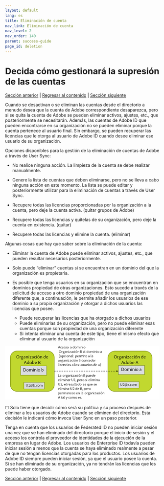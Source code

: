 ```yaml
---
layout: default
lang: es
title: Eliminación de cuenta
nav_link: Eliminación de cuenta
nav_level: 2
nav_order: 140
parent: success-guide
page_id: deletion
---
```


# Decida cómo gestionará la supresión de las cuentas

[Sección anterior](layout_products.md) \| [Regresar al contenido](index.md) \|  [Sección siguiente](setup_adobeio.md)


Cuando se desactivan o se eliminan las cuentas desde el directorio a menudo desea que la cuenta de Adobe correspondiente desaparezca, pero si se quita la cuenta de Adobe se pueden eliminar activos, ajustes, etc., que posteriormente se necesitarán. Además, las cuentas de Adobe ID que pueden encontrarse en su organización no se pueden eliminar porque la cuenta pertenece al usuario final. Sin embargo, se pueden recuperar las licencias que le otorga al usuario de Adobe ID cuando desee eliminar ese usuario de su organización.


Opciones disponibles para la gestión de la eliminación de cuentas de Adobe a través de User Sync:

  - No realice ninguna acción. La limpieza de la cuenta se debe realizar manualmente.

  - Genere la lista de cuentas que deben eliminarse, pero no se lleva a cabo ninguna acción en este momento. La lista se puede editar y posteriormente utilizar para la eliminación de cuentas a través de User Sync.

  - Recupere todas las licencias proporcionadas por la organización a la cuenta, pero deje la cuenta activa. (quitar grupos de Adobe)

  - Recupere todas las licencias y quítelas de su organización, pero deje la cuenta en existencia. (quitar)

  - Recupere todas las licencias y elimine la cuenta. (eliminar)


Algunas cosas que hay que saber sobre la eliminación de la cuenta:

  - Eliminar la cuenta de Adobe puede eliminar activos, ajustes, etc., que pueden resultar necesarios posteriormente.
 
  - Solo puede “eliminar” cuentas si se encuentran en un dominio del que la organización es propietaria.
  - Es posible que tenga usuarios en su organización que se encuentran en dominios propiedad de otras organizaciones. Esto sucede a través de la solicitud de acceso a otro dominio propiedad de una organización diferente que, a continuación, le permite añadir los usuarios de ese dominio a su propia organización y otorgar a dichos usuarios las licencias que posee.
    - Puede recuperar las licencias que ha otorgado a dichos usuarios
    - Puede eliminarlas de su organización, pero no puede eliminar esas cuentas porque son propiedad de una organización diferente
    - Si intenta eliminar una cuenta de este tipo, tiene el mismo efecto que eliminar al usuario de la organización

![organizaciones](images/decide_deletion_multi_org.png)

&#9744; Solo tiene que decidir cómo será su política y su proceso después de eliminar a los usuarios de Adobe cuando se eliminen del directorio. Esta decisión le indicará cómo invoca User Sync en un paso posterior.

Tenga en cuenta que los usuarios de Federated ID no pueden iniciar sesión una vez que se han eliminado del directorio porque el inicio de sesión y el acceso los controla el proveedor de identidades de la ejecución de la empresa en lugar de Adobe. Los usuarios de Enterprise ID todavía pueden iniciar sesión a menos que la cuenta se haya eliminado realmente a pesar de que no tengan licencias otorgadas para los productos. Los usuarios de Adobe ID siempre pueden iniciar sesión, ya que el usuario posee la cuenta. Si se han eliminado de su organización, ya no tendrán las licencias que les puede haber otorgado.


[Sección anterior](layout_products.md) \| [Regresar al contenido](index.md) \|  [Sección siguiente](setup_adobeio.md)

